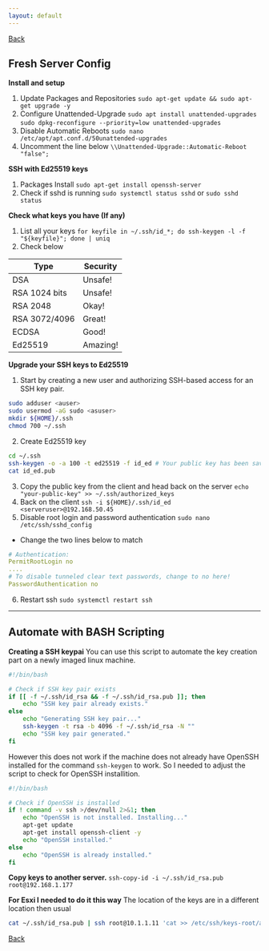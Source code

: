 ```yaml
---
layout: default
---
```

[Back](./)

## Fresh Server Config

**Install and setup**

1. Update Packages and Repositories
`sudo apt-get update && sudo apt-get upgrade -y`
2. Configure Unattended-Upgrade
`sudo apt install unattended-upgrades`
`sudo dpkg-reconfigure --priority=low unattended-upgrades`
3. Disable Automatic Reboots
`sudo nano /etc/apt/apt.conf.d/50unattended-upgrades`
4. Uncomment the line below 
`\\Unattended-Upgrade::Automatic-Reboot "false";`

**SSH with Ed25519 keys**

1. Packages Install
`sudo apt-get install openssh-server`
2. Check if sshd is running
`sudo systemctl status sshd`
or 
`sudo sshd status`

**Check what keys you have (If any)**

1. List all your keys
`for keyfile in ~/.ssh/id_*; do ssh-keygen -l -f "${keyfile}"; done | uniq`
2. Check below 

| **Type**      | **Security** |
|---------------|--------------|
| DSA           | Unsafe!      |
| RSA 1024 bits | Unsafe!      |
| RSA 2048      | Okay!        |
| RSA 3072/4096 | Great!       |
| ECDSA         | Good!        |
| Ed25519       | Amazing!     |

**Upgrade your SSH keys to Ed25519**

1. Start by creating a new user and authorizing SSH-based access for an SSH key pair.
```bash
sudo adduser <auser>
sudo usermod -aG sudo <asuser> 
mkdir ${HOME}/.ssh
chmod 700 ~/.ssh
```
2. Create Ed25519 key
```bash
cd ~/.ssh
ssh-keygen -o -a 100 -t ed25519 -f id_ed # Your public key has been saved in id_ed.pub
cat id_ed.pub
```
3. Copy the public key from the client and head back on the server 
`echo "your-public-key" >> ~/.ssh/authorized_keys`
4. Back on the client
`ssh -i ${HOME}/.ssh/id_ed <serveruser>@192.168.50.45`
5. Disable root login and password authentication 
`sudo nano /etc/ssh/sshd_config`
- Change the two lines below to match
```yml
# Authentication:
PermitRootLogin no
....
# To disable tunneled clear text passwords, change to no here!
PasswordAuthentication no
```
6. Restart ssh
`sudo systemctl restart ssh`

* * *

## Automate with BASH Scripting

**Creating a SSH keypai**
You can use this script to automate the key creation part on a newly imaged linux machine. 
```sh
#!/bin/bash

# Check if SSH key pair exists
if [[ -f ~/.ssh/id_rsa && -f ~/.ssh/id_rsa.pub ]]; then
    echo "SSH key pair already exists."
else
    echo "Generating SSH key pair..."
    ssh-keygen -t rsa -b 4096 -f ~/.ssh/id_rsa -N ""
    echo "SSH key pair generated."
fi
```

However this does not work if the machine does not already have OpenSSH installed for the command `ssh-keygen` to work.
So I needed to adjust the script to check for OpenSSH installition.

```sh
#!/bin/bash

# Check if OpenSSH is installed 
if ! command -v ssh >/dev/null 2>&1; then 
	echo "OpenSSH is not installed. Installing..." 
	apt-get update 
	apt-get install openssh-client -y 
	echo "OpenSSH installed." 
else 
	echo "OpenSSH is already installed." 
fi
```

**Copy keys to another server.**
`ssh-copy-id -i ~/.ssh/id_rsa.pub root@192.168.1.177`

**For Esxi I needed to do it this way**
The location of the keys are in a different location then usual
```sh
cat ~/.ssh/id_rsa.pub | ssh root@10.1.1.11 'cat >> /etc/ssh/keys-root/authorized_keys' 
```

[Back](./)
